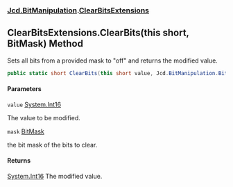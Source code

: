 ### [Jcd.BitManipulation](Jcd.BitManipulation.md 'Jcd.BitManipulation').[ClearBitsExtensions](Jcd.BitManipulation.ClearBitsExtensions.md 'Jcd.BitManipulation.ClearBitsExtensions')

## ClearBitsExtensions.ClearBits(this short, BitMask) Method

Sets all bits from a provided mask to "off" and returns the modified value.

```csharp
public static short ClearBits(this short value, Jcd.BitManipulation.BitMask mask);
```

#### Parameters

<a name='Jcd.BitManipulation.ClearBitsExtensions.ClearBits(thisshort,Jcd.BitManipulation.BitMask).value'></a>

`value` [System.Int16](https://docs.microsoft.com/en-us/dotnet/api/System.Int16 'System.Int16')

The value to be modified.

<a name='Jcd.BitManipulation.ClearBitsExtensions.ClearBits(thisshort,Jcd.BitManipulation.BitMask).mask'></a>

`mask` [BitMask](Jcd.BitManipulation.BitMask.md 'Jcd.BitManipulation.BitMask')

the bit mask of the bits to clear.

#### Returns

[System.Int16](https://docs.microsoft.com/en-us/dotnet/api/System.Int16 'System.Int16')
The modified value.